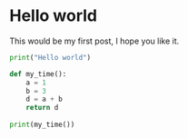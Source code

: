 # Hello world

This would be my first post, I hope you like it. 

```python
print("Hello world")

def my_time():
    a = 1
    b = 3
    d = a + b
    return d
    
print(my_time())
```

